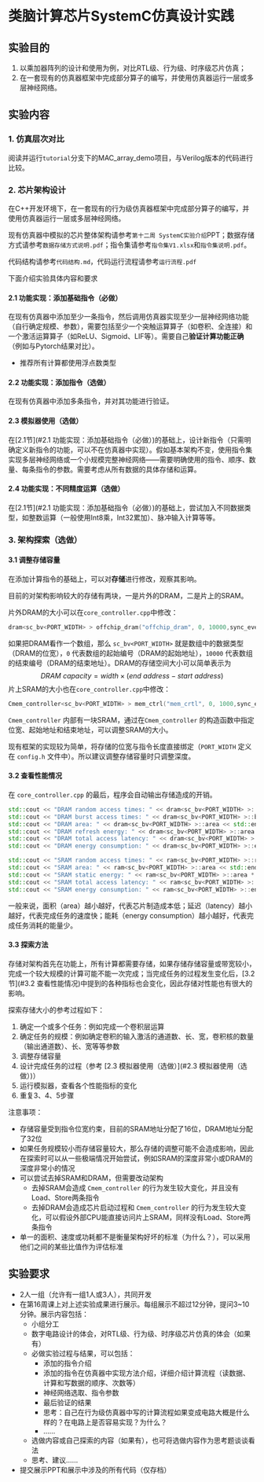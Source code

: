 # 类脑计算芯片SystemC仿真设计实践

## 实验目的

1. 以乘加器阵列的设计和使用为例，对比RTL级、行为级、时序级芯片仿真；
2. 在一套现有的仿真器框架中完成部分算子的编写，并使用仿真器运行一层或多层神经网络。

 

## 实验内容

### 1.  仿真层次对比

阅读并运行`tutorial`分支下的MAC_array_demo项目，与Verilog版本的代码进行比较。

### 2. 芯片架构设计

在C++开发环境下，在一套现有的行为级仿真器框架中完成部分算子的编写，并使用仿真器运行一层或多层神经网络。

现有仿真器中模拟的芯片整体架构请参考`第十二周 SystemC实验介绍`PPT；数据存储方式请参考`数据存储方式说明.pdf`；指令集请参考`指令集V1.xlsx`和`指令集说明.pdf`。

代码结构请参考`代码结构.md`，代码运行流程请参考`运行流程.pdf`

下面介绍实验具体内容和要求

#### 2.1  功能实现：添加基础指令（必做）

在现有仿真器中添加至少一条指令，然后调用仿真器实现至少一层神经网络功能（自行确定规模、参数），需要包括至少一个突触运算算子（如卷积、全连接）和一个激活运算算子（如ReLU、Sigmoid、LIF等）。需要自己**验证计算功能正确**（例如与Pytorch结果对比）。
* 推荐所有计算都使用浮点数类型

#### 2.2 功能实现：添加指令（选做）

在现有仿真器中添加多条指令，并对其功能进行验证。

#### 2.3 模拟器使用（选做）

在[2.1节](#2.1  功能实现：添加基础指令（必做）)的基础上，设计新指令（只需明确定义新指令的功能，可以不在仿真器中实现）。假如基本架构不变，使用指令集实现多层神经网络或一个小规模完整神经网络——需要明确使用的指令、顺序、数量、每条指令的参数。需要考虑从所有数据的具体存储和运算。
#### 2.4 功能实现：不同精度运算（选做）
在[2.1节](#2.1  功能实现：添加基础指令（必做）)的基础上，尝试加入不同数据类型，如整数运算（一般使用Int8乘，Int32累加）、脉冲输入计算等等。

### 3.  架构探索（选做）

#### 3.1 调整存储容量

在添加计算指令的基础上，可以对**存储**进行修改，观察其影响。

目前的对架构影响较大的存储有两块，一是片外的DRAM，二是片上的SRAM。

片外DRAM的大小可以在```core_controller.cpp```中修改：

```c++
dram<sc_bv<PORT_WIDTH> > offchip_dram("offchip_dram", 0, 10000,sync_event, trace_event_queue_tb);
```

如果把DRAM看作一个数组，那么 ```sc_bv<PORT_WIDTH>``` 就是数组中的数据类型（DRAM的位宽），`0` 代表数组的起始编号（DRAM的起始地址），`10000` 代表数组的结束编号（DRAM的结束地址）。DRAM的存储空间大小可以简单表示为
$$
DRAM\ capacity=width \times (end\ address-start\ address)
$$
片上SRAM的大小也在```core_controller.cpp```中修改：

```c++
Cmem_controller<sc_bv<PORT_WIDTH> > mem_ctrl("mem_crtl", 0, 1000,sync_event,trace_event_queue_tb);
```

`Cmem_controller` 内部有一块SRAM，通过在`Cmem_controller` 的构造函数中指定位宽、起始地址和结束地址，可以调整SRAM的大小。

现有框架的实现较为简单，将存储的位宽与指令长度直接绑定（`PORT_WIDTH` 定义在 `config.h` 文件中）。所以建议调整存储容量时只调整深度。

#### 3.2 查看性能情况

在 `core_controller.cpp` 的最后，程序会自动输出存储造成的开销。

```c++
std::cout << "DRAM random access times: " << dram<sc_bv<PORT_WIDTH> >::random_access_times << std::endl;
std::cout << "DRAM burst access times: " << dram<sc_bv<PORT_WIDTH> >::burst_access_times << std::endl;
std::cout << "DRAM area: " << dram<sc_bv<PORT_WIDTH> >::area << std::endl;
std::cout << "DRAM refresh energy: " << dram<sc_bv<PORT_WIDTH> >::area * tb.simulater_time * RAM_REFRESH_POWER<< std::endl;
std::cout << "DRAM total access latency: " << dram<sc_bv<PORT_WIDTH> >::total_access_latency << std::endl;
std::cout << "DRAM energy consumption: " << dram<sc_bv<PORT_WIDTH> >::energy_consumption << std::endl;

std::cout << "SRAM random access times: " << ram<sc_bv<PORT_WIDTH> >::random_access_times << std::endl;
std::cout << "SRAM area: " << ram<sc_bv<PORT_WIDTH> >::area << std::endl;
std::cout << "SRAM static energy: " << ram<sc_bv<PORT_WIDTH> >::area * tb.simulater_time * RAM_STATIC_POWER << std::endl;
std::cout << "SRAM total access latency: " << ram<sc_bv<PORT_WIDTH> >::total_access_latency << std::endl;
std::cout << "SRAM energy consumption: " << ram<sc_bv<PORT_WIDTH> >::energy_consumption << std::endl;
```

一般来说，面积（area）越小越好，代表芯片制造成本低；延迟（latency）越小越好，代表完成任务的速度快；能耗（energy consumption）越小越好，代表完成任务消耗的能量少。

#### 3.3 探索方法

存储对架构首先在功能上，所有计算都需要存储，如果存储存储容量或带宽较小，完成一个较大规模的计算可能不能一次完成；当完成任务的过程发生变化后，[3.2节](#3.2 查看性能情况)中提到的各种指标也会变化，因此存储对性能也有很大的影响。

探索存储大小的参考过程如下：

1. 确定一个或多个任务：例如完成一个卷积层运算
2. 确定任务的规模：例如确定卷积的输入激活的通道数、长、宽，卷积核的数量（输出通道数）、长、宽等等参数
3. 调整存储容量
4. 设计完成任务的过程（参考 [2.3 模拟器使用（选做）](#2.3 模拟器使用（选做）)）
5. 运行模拟器，查看各个性能指标的变化
6. 重复3、4、5步骤

注意事项：

* 存储容量受到指令位宽约束，目前的SRAM地址分配了16位，DRAM地址分配了32位
* 如果任务规模较小而存储容量较大，那么存储的调整可能不会造成影响，因此在探索时可以从一些极端情况开始尝试，例如SRAM的深度非常小或DRAM的深度非常小的情况
* 可以尝试去掉SRAM和DRAM，但需要改动架构
  * 去掉SRAM会造成 `Cmem_controller` 的行为发生较大变化，并且没有Load、Store两条指令
  * 去掉DRAM会造成芯片启动过程和 `Cmem_controller` 的行为发生较大变化，可以假设外部CPU能直接访问片上SRAM，同样没有Load、Store两条指令
* 单一的面积、速度或功耗都不是衡量架构好坏的标准（为什么？），可以采用他们之间的某些比值作为评估标准

## 实验要求

* 2人一组（允许有一组1人或3人），共同开发
* 在第16周课上对上述实验成果进行展示。每组展示不超过12分钟，提问3~10分钟。展示内容包括：
  * 小组分工
  * 数字电路设计的体会，对RTL级、行为级、时序级芯片仿真的体会（如果有）
  * 必做实验过程与结果，可以包括：
    * 添加的指令介绍
    * 添加的指令在仿真器中实现方法介绍，详细介绍计算流程（读数据、计算和写数据的顺序、次数等）
    * 神经网络选取、指令参数
    * 最后验证的结果
    * 思考：自己在行为级仿真器中写的计算流程如果变成电路大概是什么样的？在电路上是否容易实现？为什么？
    * ……
  * 选做内容或自己探索的内容（如果有），也可将选做内容作为思考题谈谈看法
  * 思考、建议……
* 提交展示PPT和展示中涉及的所有代码（仅存档）
